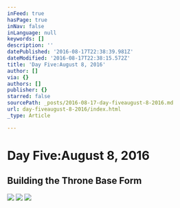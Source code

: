 ```yaml
---
inFeed: true
hasPage: true
inNav: false
inLanguage: null
keywords: []
description: ''
datePublished: '2016-08-17T22:38:39.981Z'
dateModified: '2016-08-17T22:38:15.572Z'
title: 'Day Five:August 8, 2016'
author: []
via: {}
authors: []
publisher: {}
starred: false
sourcePath: _posts/2016-08-17-day-fiveaugust-8-2016.md
url: day-fiveaugust-8-2016/index.html
_type: Article

---
```

# Day Five:August 8, 2016

## Building the Throne Base Form
![](https://the-grid-user-content.s3-us-west-2.amazonaws.com/16647da7-bfb0-40d6-b68b-4bed96179aee.jpg)
![](https://the-grid-user-content.s3-us-west-2.amazonaws.com/ee73842b-c298-48de-aa17-6f1b30135a86.jpg)
![](https://the-grid-user-content.s3-us-west-2.amazonaws.com/bef2033a-7979-44a3-880f-29f2ab3ff8b6.jpg)